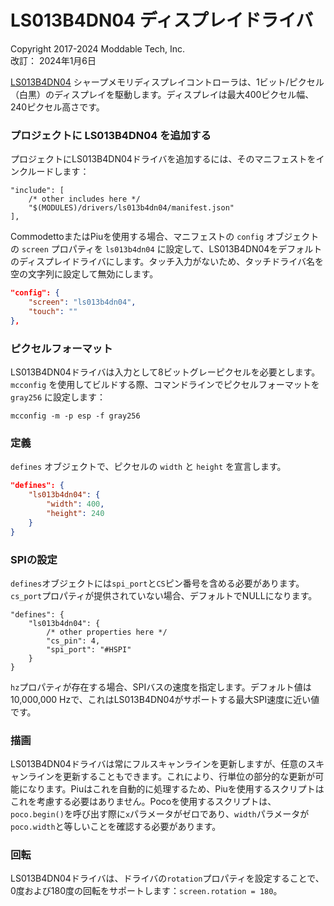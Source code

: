 # LS013B4DN04 ディスプレイドライバ
Copyright 2017-2024 Moddable Tech, Inc.<BR>
改訂： 2024年1月6日

[LS013B4DN04](https://cdn-shop.adafruit.com/datasheets/LS013B4DN04-3V_FPC-204284.pdf) シャープメモリディスプレイコントローラは、1ビット/ピクセル（白黒）のディスプレイを駆動します。ディスプレイは最大400ピクセル幅、240ピクセル高さです。

### プロジェクトに LS013B4DN04 を追加する
プロジェクトにLS013B4DN04ドライバを追加するには、そのマニフェストをインクルードします：

```
"include": [
	/* other includes here */
	"$(MODULES)/drivers/ls013b4dn04/manifest.json"
],
```

CommodettoまたはPiuを使用する場合、マニフェストの `config` オブジェクトの `screen` プロパティを `ls013b4dn04` に設定して、LS013B4DN04をデフォルトのディスプレイドライバにします。タッチ入力がないため、タッチドライバ名を空の文字列に設定して無効にします。

```json
"config": {
	"screen": "ls013b4dn04",
	"touch": ""
},
```

### ピクセルフォーマット
LS013B4DN04ドライバは入力として8ビットグレーピクセルを必要とします。`mcconfig` を使用してビルドする際、コマンドラインでピクセルフォーマットを `gray256` に設定します：

	mcconfig -m -p esp -f gray256

### 定義
`defines` オブジェクトで、ピクセルの `width` と `height` を宣言します。

```json
"defines": {
	"ls013b4dn04": {
		"width": 400,
		"height": 240
	}
}
```

### SPIの設定
`defines`オブジェクトには`spi_port`と`CS`ピン番号を含める必要があります。`cs_port`プロパティが提供されていない場合、デフォルトでNULLになります。

```
"defines": {
	"ls013b4dn04": {
		/* other properties here */
		"cs_pin": 4,
		"spi_port": "#HSPI"
	}
}
```

`hz`プロパティが存在する場合、SPIバスの速度を指定します。デフォルト値は10,000,000 Hzで、これはLS013B4DN04がサポートする最大SPI速度に近い値です。

### 描画
LS013B4DN04ドライバは常にフルスキャンラインを更新しますが、任意のスキャンラインを更新することもできます。これにより、行単位の部分的な更新が可能になります。Piuはこれを自動的に処理するため、Piuを使用するスクリプトはこれを考慮する必要はありません。Pocoを使用するスクリプトは、`poco.begin()`を呼び出す際に`x`パラメータがゼロであり、`width`パラメータが`poco.width`と等しいことを確認する必要があります。

### 回転
LS013B4DN04ドライバは、ドライバの`rotation`プロパティを設定することで、0度および180度の回転をサポートします：`screen.rotation = 180`。
